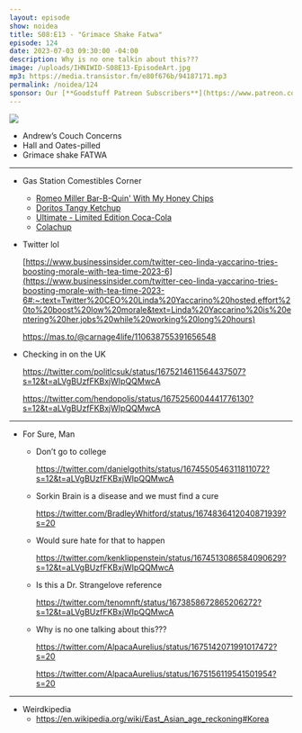 ```yaml
---
layout: episode
show: noidea
title: S08:E13 - "Grimace Shake Fatwa"
episode: 124
date: 2023-07-03 09:30:00 -04:00
description: Why is no one talkin about this???
image: /uploads/IHNIWID-S08E13-EpisodeArt.jpg
mp3: https://media.transistor.fm/e80f676b/94187171.mp3
permalink: /noidea/124
sponsor: Our [**Goodstuff Patreon Subscribers**](https://www.patreon.com/goodstuff "Goodstuff on Patreon") and listeners just like you! Support your favorite podcasts directly to get access to the discord and more.
---
```


![](/uploads/IHNIWID-S08E13-EpisodeArt.jpg)

- Andrew’s Couch Concerns
- Hall and Oates-pilled
- Grimace shake FATWA

---

- Gas Station Comestibles Corner
    - [Romeo Miller Bar-B-Quin' With My Honey Chips](https://www.candydistrict.com/products/rap-snacks-romeo-miller-bar-b-quin-with-my-honey-2-75oz)
    - [Doritos Tangy Ketchup](https://www.snacks.com/product/doritos--tangy-ketchup-flavored-tortilla-chips-11676600)
    - [Ultimate - Limited Edition Coca-Cola](https://us.coca-cola.com/products/coke-creations/league-of-legends-ultimate-limited-edition-soda)
    - [Colachup](https://thetakeout.com/new-pepsi-colachup-ketchup-where-to-try-july-2023-mlb-1850592178)
- Twitter lol
    
    [https://www.businessinsider.com/twitter-ceo-linda-yaccarino-tries-boosting-morale-with-tea-time-2023-6](https://www.businessinsider.com/twitter-ceo-linda-yaccarino-tries-boosting-morale-with-tea-time-2023-6#:~:text=Twitter%20CEO%20Linda%20Yaccarino%20hosted,effort%20to%20boost%20low%20morale&text=Linda%20Yaccarino%20is%20entering%20her,jobs%20while%20working%20long%20hours)
    
    https://mas.to/@carnage4life/110638755391656548
    
- Checking in on the UK
    
    https://twitter.com/politlcsuk/status/1675214611564437507?s=12&t=aLVgBUzfFKBxjWIpQQMwcA
    
    https://twitter.com/hendopolis/status/1675256004441776130?s=12&t=aLVgBUzfFKBxjWIpQQMwcA
    

---

- For Sure, Man
    - Don’t go to college
        
        https://twitter.com/danielgothits/status/1674550546311811072?s=12&t=aLVgBUzfFKBxjWIpQQMwcA
        
    - Sorkin Brain is a disease and we must find a cure
        
        https://twitter.com/BradleyWhitford/status/1674836412040871939?s=20
        
    - Would sure hate for that to happen
        
        https://twitter.com/kenklippenstein/status/1674513086584090629?s=12&t=aLVgBUzfFKBxjWIpQQMwcA
        
    - Is this a Dr. Strangelove reference
        
        https://twitter.com/tenomnft/status/1673858672865206272?s=12&t=aLVgBUzfFKBxjWIpQQMwcA
        
    - Why is no one talking about this???
        
        https://twitter.com/AlpacaAurelius/status/1675142071991017472?s=20
        
        https://twitter.com/AlpacaAurelius/status/1675156119541501954?s=20
        

---

- Weirdkipedia
    - https://en.wikipedia.org/wiki/East_Asian_age_reckoning#Korea